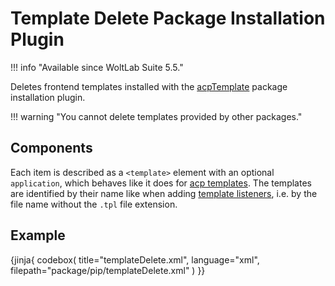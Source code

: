 # Template Delete Package Installation Plugin

!!! info "Available since WoltLab Suite 5.5."

Deletes frontend templates installed with the [acpTemplate](pip/acp-template.md) package installation plugin.

!!! warning "You cannot delete templates provided by other packages."


## Components

Each item is described as a `<template>` element with an optional `application`, which behaves like it does for [acp templates](acp-template.md#application).
The templates are identified by their name like when adding [template listeners](template-listener.md), i.e. by the file name without the `.tpl` file extension.

## Example

{jinja{ codebox(
    title="templateDelete.xml",
    language="xml",
    filepath="package/pip/templateDelete.xml"
) }}
